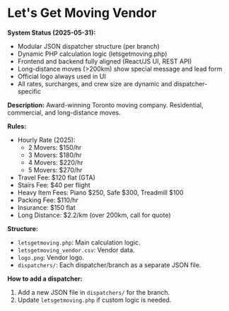 # Let's Get Moving Vendor

**System Status (2025-05-31):**
- Modular JSON dispatcher structure (per branch)
- Dynamic PHP calculation logic (letsgetmoving.php)
- Frontend and backend fully aligned (React/JS UI, REST API)
- Long-distance moves (>200km) show special message and lead form
- Official logo always used in UI
- All rates, surcharges, and crew size are dynamic and dispatcher-specific

**Description:**
Award-winning Toronto moving company. Residential, commercial, and long-distance moves.

**Rules:**
- Hourly Rate (2025):
  - 2 Movers: $150/hr
  - 3 Movers: $180/hr
  - 4 Movers: $220/hr
  - 5 Movers: $270/hr
- Travel Fee: $120 flat (GTA)
- Stairs Fee: $40 per flight
- Heavy Item Fees: Piano $250, Safe $300, Treadmill $100
- Packing Fee: $110/hr
- Insurance: $150 flat
- Long Distance: $2.2/km (over 200km, call for quote)

**Structure:**
- `letsgetmoving.php`: Main calculation logic.
- `letsgetmoving_vendor.csv`: Vendor data.
- `logo.png`: Vendor logo.
- `dispatchers/`: Each dispatcher/branch as a separate JSON file.

**How to add a dispatcher:**
1. Add a new JSON file in `dispatchers/` for the branch.
2. Update `letsgetmoving.php` if custom logic is needed. 